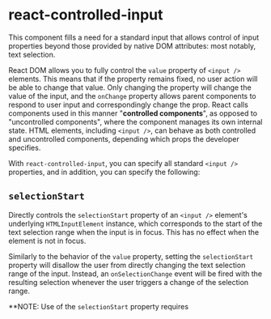 # react-controlled-input

This component fills a need for a standard input that allows control of input properties beyond those provided by native DOM attributes: most notably, text selection.

React DOM allows you to fully control the `value` property of `<input />` elements. This means that if the property remains fixed, no user action will be able to change that value. Only changing the property will change the value of the input, and the `onChange` property allows parent components to respond to user input and correspondingly change the prop. React calls components used in this manner "**controlled components**", as opposed to "uncontrolled components", where the component manages its own internal state. HTML elements, including `<input />`, can behave as both controlled and uncontrolled components, depending which props the developer specifies.

With `react-controlled-input`, you can specify all standard `<input />` properties, and in addition, you can specify the following:

## `selectionStart`

Directly controls the `selectionStart` property of an `<input />` element's underlying `HTMLInputElement` instance, which corresponds to the start of the text selection range when the input is in focus. This has no effect when the element is not in focus.

Similarly to the behavior of the `value` property, setting the `selectionStart` property will disallow the user from directly changing the text selection range of the input. Instead, an `onSelectionChange` event will be fired with the resulting selection whenever the user triggers a change of the selection range.

**NOTE: Use of the `selectionStart` property requires
